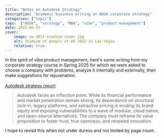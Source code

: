 ```yaml
---
title: "Notes on Autodesk Strategy"
description: "Academic business writing on ADSK corporate strategy"
categories: ["topic"]
tags:  ["ADSK", "strategy", "MBA", "vibe", "product management"]
date: 2025-06-15
cover:
    image: au-2012-stadium-cover.jpg
    alt: Stadium of people at AU 2012 in Las Vegas
    relative: true
---
```

In the spirit of vibe product management, here's some writing from my corporate strategy course in Spring 2025 for which we were asked to choose a company with problems, analyze it internally and externally, then make suggestions for rejuvenation.\
\
[Autodesk strategy report](autodesk-strategic-renewal-makai.pdf) 

> Autodesk faces an inflection point. While its financial performance and market penetration remain strong, its dependence on structural lock-in, legacy platforms, and extractive pricing is eroding its brand equity and exposing vulnerabilities to a wave of modular, cloud native, and open-source alternatives. The company must reframe its value proposition to foster trust, true openness, and renewed innovation. 
>
I hope to revisit this when not under duress and not limited by page count.
